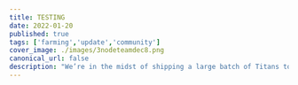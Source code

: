 ```yaml
---
title: TESTING
date: 2022-01-20
published: true
tags: ['farming','update','community']
cover_image: ./images/3nodeteamdec8.png
canonical_url: false
description: "We’re in the midst of shipping a large batch of Titans to North America, and we’re expanding our partner network."
---
```

